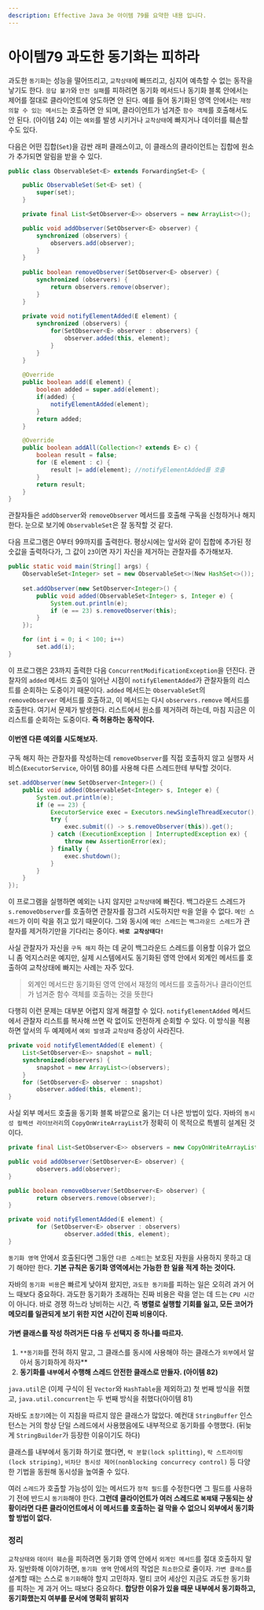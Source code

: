 ```yaml
---
description: Effective Java 3e 아이템 79를 요약한 내용 입니다.
---
```


# 아이템79 과도한 동기화는 피하라

과도한 `동기화`는 성능을 떨어뜨리고, `교착상태`에 빠뜨리고, 심지어 예측할 수 없는 동작을 낳기도 한다. `응답 불가`와 `안전 실패`를 피하려면 동기화 메서드나 동기화 블록 안에서는 제어를 절대로 클라이언트에 양도하면 안 된다. 예를 들어 동기화된 영역 안에서는 `재정의할 수 있는 메서드`는 호출하면 안 되며, 클라이언트가 넘겨준 `함수 객체`를 호출해서도 안 된다. \(아이템 24\) 이는 `예외`를 발생 시키거나 `교착상태`에 빠지거나 데이터를 훼손할 수도 있다.

다음은 어떤 집합\(`Set`\)을 감싼 래퍼 클래스이고, 이 클래스의 클라이언트는 집합에 원소가 추가되면 알림을 받을 수 있다.

```java
public class ObservableSet<E> extends ForwardingSet<E> {

    public ObservableSet(Set<E> set) {
        super(set);
    }

    private final List<SetObserver<E>> observers = new ArrayList<>();

    public void addObserver(SetObserver<E> observer) {
        synchronized (observers) {
            observers.add(observer);
        }
    }
    
    public boolean removeObserver(SetObserver<E> observer) {
        synchronized (observers) {
            return observers.remove(observer);
        }
    }
    
    private void notifyElementAdded(E element) {
        synchronized (observers) {
            for(SetObserver<E> observer : observers) {
                observer.added(this, element);
            }
        }
    }
    
    @Override
    public boolean add(E element) {
        boolean added = super.add(element);
        if(added) {
            notifyElementAdded(element);
        }
        return added;
    }

    @Override
    public boolean addAll(Collection<? extends E> c) {
        boolean result = false;
        for (E element : c) {
            result |= add(element); //notifyElementAdded를 호출
        }
        return result;
    }
}
```

관찰자들은 `addObserver`와 `removeObserver` 메서드를 호출해 구독을 신청하거나 해지한다. 눈으로 보기에 `ObservableSet`은 잘 동작할 것 같다.

다음 프로그램은 0부터 99까지를 출력한다. 평상시에는 앞서와 같이 집합에 추가된 정숫값을 출력하다가, 그 값이 `23`이면 자기 자신을 제거하는 관찰자를 추가해보자.

```java
public static void main(String[] args) {
	ObservableSet<Integer> set = new ObservableSet<>(New HashSet<>());
	
	set.addObserver(new SetObserver<Integer>() {
		public void added(ObservableSet<Integer> s, Integer e) {
			System.out.println(e);
			if (e == 23) s.removeObserver(this);
		}
	});

	for (int i = 0; i < 100; i++) 
		set.add(i);
}
```

이 프로그램은 23까지 출력한 다음 `ConcurrentModificationException`을 던진다. 관찰자의 `added` 메서드 호출이 일어난 시점이 `notifyElementAdded`가 관찰자들의 리스트를 순회하는 도중이기 때문이다. `added` 메서드는 `ObservableSet`의 `removeObserver` 메서드를 호출하고, 이 메서드는 다시 `observers.remove` 메서드를 호출한다. 여기서 문제가 발생한다. 리스트에서 원소를 제거하려 하는데, 마침 지금은 이 리스트를 순회하는 도중이다. **즉 허용하는 동작이다.**

#### 이번엔 다른 예외를 시도해보자.

구독 해지 하는 관찰자를 작성하는데 `removeObserver`를 직접 호출하지 않고 실행자 서비스\(`ExecutorService`, 아이템 80\)를 사용해 다른 스레드한테 부탁할 것이다.

```java
set.addObserver(new SetObserver<Integer>() {
    public void added(ObservableSet<Integer> s, Integer e) {
        System.out.println(e);
        if (e == 23) {
            ExecutorService exec = Executors.newSingleThreadExecutor();
            try {
                exec.submit(() -> s.removeObserver(this)).get();
            } catch (ExecutionException | InterruptedException ex) {
                throw new AssertionError(ex);
            } finally {
                exec.shutdown();
            }
        }
    }
});
```

이 프로그램을 실행하면 예외는 나지 않지만 `교착상태`에 빠진다. 백그라운드 스레드가 `s.removeObserver`를 호출하면 관찰자를 잠그려 시도하지만 `락`을 얻을 수 없다. `메인 스레드`가 이미 락을 쥐고 있기 때문이다. 그와 동시에 `메인 스레드`는 `백그라운드 스레드`가 관찰자를 제거하기만을 기다리는 중이다. **`바로 교착상태다!`**

사실 관찰자가 자신을 `구독 해지` 하는 데 굳이 백그라운드 스레드를 이용할 이유가 없으니 좀 억지스러운 예지만, 실제 시스템에서도 동기화된 영역 안에서 외계인 메서드를 호출하여 교착상태에 빠지는 사례는 자주 있다.

> 외계인 메서드란 동기화된 영역 안에서 재정의 메서드를 호출하거나 클라이언트가 넘겨준 함수 객체를 호출하는 것을 뜻한다

다행히 이런 문제는 대부분 어렵지 않게 해결할 수 있다. `notifyElementAdded` 메서드 에서 관찰자 리스트를 복사해 쓰면 락 없이도 안전하게 순회할 수 있다. 이 방식을 적용하면 앞서의 두 예제에서 `예외 발생`과 `교착상태` 증상이 사라진다.

```java
private void notifyElementAdded(E element) {
    List<SetObserver<E>> snapshot = null;
    synchronized(observers) {
        snapshot = new ArrayList<>(observers);
    }
    for (SetObserver<E> observer : snapshot)
        observer.added(this, element);
}
```

사실 외부 메서드 호출을 동기화 블록 바깥으로 옮기는 더 나은 방법이 있다. 자바의 `동시성 컬렉션 라이브러리`의 `CopyOnWriteArrayList`가 정확히 이 목적으로 특별히 설계된 것이다.

```java
private final List<SetObserver<E>> observers = new CopyOnWriteArrayList<>();

public void addObserver(SetObserver<E> observer) {
		observers.add(observer);
}

public boolean removeObserver(SetObserver<E> observer) {
		return observers.remove(observer);
}

private void notifyElementAdded(E element) {
		for (SetObserver<E> observer : observers)
				observer.added(this, element);
}
```

`동기화 영역` 안에서 호출된다면 그동안 `다른 스레드`는 보호된 자원을 사용하지 못하고 대기 해야만 한다. **기본 규칙은 동기화 영역에서는 가능한 한 일을 적게 하는 것이다.**

자바의 `동기화 비용`은 빠르게 낮아져 왔지만, `과도한 동기화`를 피하는 일은 오히려 과거 어느 때보다 중요하다. 과도한 동기화가 초래하는 진짜 비용은 락을 얻는 데 드는 `CPU 시간`이 아니다. 바로 경쟁 하느라 낭비하는 시간, 즉 **병렬로 실행할 기회를 잃고, 모든 코어가 메모리를 일관되게 보기 위한 지연 시간이 진짜 비용이다.**

#### 가변 클래스를 작성 하려거든 다음 두 선택지 중 하나를 따르자.

1. `**동기화`를 전혀 하지 말고, 그 클래스를 동시에 사용해야 하는 클래스가 `외부`에서 알아서 동기화하게 하자\*\*
2. **동기화를 `내부`에서 수행해 스레드 안전한 클래스로 만들자. \(아이템 82\)**

`java.util`은 \(이제 구식이 된 `Vector`와 `HashTable`을 제외하고\) 첫 번째 방식을 취했고, `java.util.concurrent`는 두 번째 방식을 취했다\(아이템 81\)

자바도 `초창기`에는 이 지침을 따르지 않은 클래스가 많았다. 예컨대 `StringBuffer` 인스턴스는 거의 항상 단일 스레드에서 사용했음에도 내부적으로 동기화를 수행했다. \(뒤늦게 `StringBuilder`가 등장한 이유이기도 하다\)

클래스를 내부에서 동기화 하기로 했다면, `락 분할(lock splitting)`, `락 스트라이핑(lock striping)`, `비차단 동시성 제어(nonblocking concurrecy control)` 등 다양한 기법을 동원해 동시성을 높여줄 수 있다.

여러 `스레드`가 호출할 가능성이 있는 메서드가 `정적 필드`를 수정한다면 그 필드를 사용하기 전에 반드시 `동기화`해야 한다. **그런데 클라이언트가 여러 스레드로 `복제`돼 구동되는 상황이라면 다른 클라이언트에서 이 메서드를 호출하는 걸 막을 수 없으니 외부에서 동기화할 방법이 없다.**

### 정리

`교착상태와` `데이터 훼손`을 피하려면 동기화 영역 안에서 `외계인 메서드`를 절대 호출하지 말자. 일반화해 이야기하면, `동기화 영역` 안에서의 작업은 `최소한`으로 줄이자. `가변 클래스`를 설계할 때는 스스로 `동기화`해야 할지 고민하자. 멀티 코어 세상인 지금도 과도한 동기화를 피하는 게 과거 어느 때보다 중요하다. **합당한 이유가 있을 때문 내부에서 동기화하고, 동기화했는지 여부를 문서에 명확히 밝히자**

